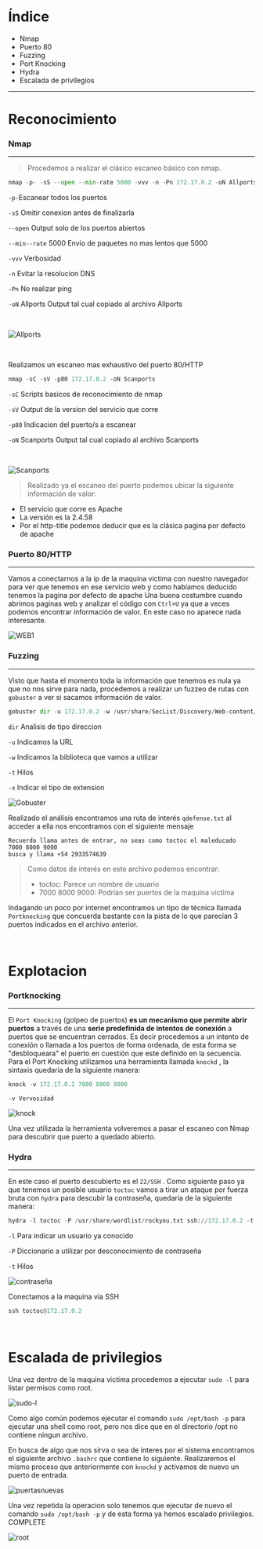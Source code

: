 # Índice
- Nmap
- Puerto 80
- Fuzzing
- Port Knocking
- Hydra
- Escalada de privilegios



______
# Reconocimiento

### Nmap
________

> Procedemos a realizar el clásico escaneo básico con nmap.

````python
nmap -p- -sS --open --min-rate 5000 -vvv -n -Pn 172.17.0.2 -oN Allports
````


`-p-`Escanear todos los puertos

`-sS` Omitir conexion antes de finalizarla

`--open` Output solo de los puertos abiertos

`--min--rate` 5000 Envio de paquetes no mas lentos que 5000

`-vvv` Verbosidad

`-n` Evitar la resolucion DNS

`-Pn` No realizar ping

`-oN` Allports Output tal cual copiado al archivo Allports

<p>
&nbsp;
</p>

![Allports](https://github.com/owl3r/Dockerlabs.es/assets/169026357/08f642d1-69c6-4772-b19b-158f9a29157b)
<p>
&nbsp;
</p>
Realizamos un escaneo mas exhaustivo del puerto 80/HTTP

````python
nmap -sC -sV -p80 172.17.0.2 -oN Scanports
````
`-sC` Scripts basicos de reconocimiento de nmap

`-sV` Output de la version del servicio que corre

`-p80` Indicacion del puerto/s a escanear

`-oN` Scanports Output tal cual copiado al archivo Scanports
<p>
&nbsp;
</p>

![Scanports](https://github.com/owl3r/Dockerlabs.es/assets/169026357/f9b20bd1-7ef6-4d0a-9a20-dea7c2d8a296)

>Realizado ya el escaneo del puerto podemos ubicar la siguiente información de valor:
- El servicio que corre es Apache
- La versión es la 2.4.58
- Por el http-title podemos deducir que es la clásica pagina por defecto de apache


### Puerto 80/HTTP
_______
Vamos a conectarnos a la ip de la maquina victima con nuestro navegador para ver que tenemos en ese servicio web y como habíamos deducido tenemos la pagina por defecto de apache
Una buena costumbre cuando abrimos paginas web y analizar el código con `Ctrl+U` ya que a veces podemos encontrar información de valor. En este caso no aparece nada interesante.

![WEB1](https://github.com/owl3r/Dockerlabs.es/assets/169026357/504291b6-9f54-434f-ae59-2c3354d22bd1)

### Fuzzing
_____

Visto que hasta el momento toda la información que tenemos es nula ya que no nos sirve para nada, procedemos a realizar un fuzzeo de rutas con `gobuster` a ver si sacamos información de valor.

````python
gobuster dir -u 172.17.0.2 -w /usr/share/SecList/Discovery/Web-content/directory-list-2.3-medium.txt -t 200 -x html,php,txt 
````

`dir` Analisis de tipo direccion

`-u` Indicamos la URL

`-w` Indicamos la biblioteca que vamos a utilizar

`-t` Hilos

`-x` Indicar el tipo de extension

![Gobuster](https://github.com/owl3r/Dockerlabs.es/assets/169026357/40a39e07-7446-4f3f-8f46-3a5b5d6abf9b)

Realizado el análisis encontramos una ruta de interés `qdefense.txt` al acceder a ella nos encontramos con el siguiente mensaje
````
Recuerda llama antes de entrar, no seas como toctoc el maleducado
7000 8000 9000
busca y llama +54 2933574639
````

> Como datos de interés en este archivo podemos encontrar:
> - toctoc: Parece un nombre de usuario
> - 7000 8000 9000: Podrían ser puertos de la maquina victima

Indagando un poco por internet encontramos un tipo de técnica llamada `Portknocking` que concuerda bastante con la pista de lo que parecían 3 puertos indicados en el archivo anterior.
<p>
&nbsp;
</p>

# Explotacion

### Portknocking
_____
El `Port Knocking` (golpeo de puertos) **es un mecanismo que permite abrir puertos** a través de una **serie predefinida de intentos de conexión** a puertos que se encuentran cerrados. 
Es decir procedemos a un intento de conexión o llamada a los puertos de forma ordenada, de esta forma se "desbloqueara" el puerto en cuestión que este definido en la secuencia.
Para el Port Knocking utilizamos una herramienta llamada `knockd` , la sintaxis quedaría de la siguiente manera:

````python
knock -v 172.17.0.2 7000 8000 9000
````
`-v Vervosidad`

![knock](https://github.com/owl3r/Dockerlabs.es/assets/169026357/938f005d-557c-456d-a762-049962b2cc36)


Una vez utilizada la herramienta volveremos a pasar el escaneo con Nmap para descubrir que puerto a quedado abierto.

### Hydra
__________
En este caso el puerto descubierto es el `22/SSH` .
Como siguiente paso ya que tenemos un posible usuario `toctoc` vamos a tirar un ataque por fuerza bruta con `hydra` para descubir la contraseña, quedaria de la siguiente manera:

````python
hydra -l toctoc -P /usr/share/wordlist/rockyou.txt ssh://172.17.0.2 -t 64
````

`-l` Para indicar un usuario ya conocido

`-P` Diccionario a utilizar por desconocimiento de contraseña

`-t` Hilos

![contraseña](https://github.com/owl3r/Dockerlabs.es/assets/169026357/0f7ba8c4-d641-43fe-a5b9-e11d85ecfd04)

Conectamos a la maquina via SSH
````python
ssh toctoc@172.17.0.2
````
<p>
&nbsp;
</p>

# Escalada de privilegios

Una vez dentro de la maquina victima procedemos a ejecutar `sudo -l` para listar permisos como root.

![sudo-l](https://github.com/owl3r/Dockerlabs.es/assets/169026357/6ba21a79-6f93-4561-ae90-5dc578e9a3c0)

Como algo común podemos ejecutar el comando `sudo /opt/bash -p` para ejecutar una shell como root, pero nos dice que en el directorio /opt no contiene ningun archivo.

En busca de algo que nos sirva o sea de interes por el sistema encontramos el siguiente archivo `.bashrc` que contiene lo siguiente.
Realizaremos el mismo proceso que anteriormente con `knockd` y activamos de nuevo un puerto de entrada.

![puertasnuevas](https://github.com/owl3r/Dockerlabs.es/assets/169026357/ae6ed145-23ba-46fa-b57d-d184ec4b8d61)

Una vez repetida la operacion solo tenemos que ejecutar de nuevo el comando `sudo /opt/bash -p`  y de esta forma ya hemos escalado privilegios. COMPLETE

![root](https://github.com/owl3r/Dockerlabs.es/assets/169026357/21a3aa0c-1f13-4fc1-8c2d-f94216293570)

